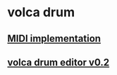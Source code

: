 # volca drum

## [MIDI implementation](Unofficial_volca_drum_MIDI_implementation.md)

## [volca drum editor v0.2](volca_drum_editor_v0.2.amxd)
